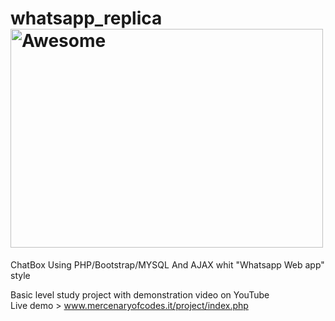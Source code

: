 # whatsapp_replica <img width="500" height="350" src="upload/whatsapp-brands" alt="Awesome" style="max-width: 100%;">
ChatBox Using PHP/Bootstrap/MYSQL And AJAX whit "Whatsapp Web app" style

Basic level study project with demonstration video on YouTube <br>
Live demo > www.mercenaryofcodes.it/project/index.php
